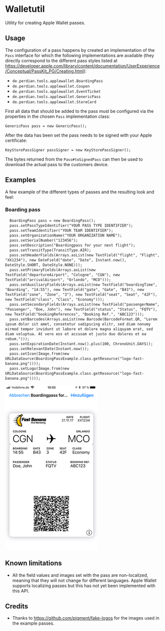 # Walletutil

Utility for creating Apple Wallet passes.

## Usage

The configuration of a pass happens by created an implementation of the `Pass` interface for which the following implementations are available (they directly correspond to the different pass styles listed at https://developer.apple.com/library/content/documentation/UserExperience/Conceptual/PassKit_PG/Creating.html):

* `de.perdian.tools.applewallet.BoardingPass`
* `de.perdian.tools.applewallet.Coupon`
* `de.perdian.tools.applewallet.EventTicket`
* `de.perdian.tools.applewallet.GenericPass`
* `de.perdian.tools.applewallet.StoreCard`

First all data that should be added to the pass must be configured via the properties in the chosen `Pass` implementation class:

    GenericPass pass = new GenericPass();

After the data has been set the pass needs to be signed with your Apple certificate:

    KeyStorePassSigner passSigner = new KeyStorePassSigner();

The bytes returned from the `Pass#toSignedPass` can then be used to download the actual pass to the customers device.

## Examples

A few example of the different types of passes and the resulting look and feel:

### Boarding pass

      BoardingPass pass = new BoardingPass();
      pass.setPassTypeIdentifier("YOUR PASS TYPE IDENTIFIER");
      pass.setTeamIdentifier("YOUR TEAM IDENTIFIER");
      pass.setOrganizationName("YOUR ORGANIZATION NAME");
      pass.setSerialNumber("123456");
      pass.setDescription("Boardingpass for your next flight");
      pass.setTransitType(TransitType.AIR);
      pass.setHeaderFields(Arrays.asList(new TextField("flight", "Flight", "XX1234"), new DateField("date", "Date", Instant.now(), DateStyle.SHORT, DateStyle.NONE)));
      pass.setPrimaryFields(Arrays.asList(new TextField("departureAirport", "Cologne", "CGN"), new TextField("arrivalAirport", "Orlando", "MCO")));
      pass.setAuxiliaryFields(Arrays.asList(new TextField("boardingTime", "Boarding", "14:55"), new TextField("gate", "Gate", "B43"), new TextField("zone", "Zone", "3"), new TextField("seat", "Seat", "42F"), new TextField("class", "Class", "Economy")));
      pass.setSecondaryFields(Arrays.asList(new TextField("passengerName", "Passenger", "Doe, John"), new TextField("status", "Status", "FQTV"), new TextField("bookingReferences", "Booking Ref.", "ABC123")));
      pass.setBarcodes(Arrays.asList(new Barcode(BarcodeFormat.QR, "Lorem ipsum dolor sit amet, consetetur sadipscing elitr, sed diam nonumy eirmod tempor invidunt ut labore et dolore magna aliquyam erat, sed diam voluptua. At vero eos et accusam et justo duo dolores et ea rebum.")));
      pass.setExpirationDate(Instant.now().plus(100, ChronoUnit.DAYS));
      pass.setRelevantDate(Instant.now());
      pass.setIcon(Image.from(new URLDataSource(BoardingPassExample.class.getResource("logo-fast-banana.png"))));
      pass.setLogo(Image.from(new URLDataSource(BoardingPassExample.class.getResource("logo-fast-banana.png"))));

![Boarding Pass](docs/examples/boardingPass_300.jpeg)

## Known limitations

* All the field values and images set with the pass are non-localized, meaning that they will not change for different languages. Apple Wallet supports localizing passes but this has not yet been implemented with this API.

## Credits

* Thanks to https://github.com/pigment/fake-logos for the images used in the example passes.